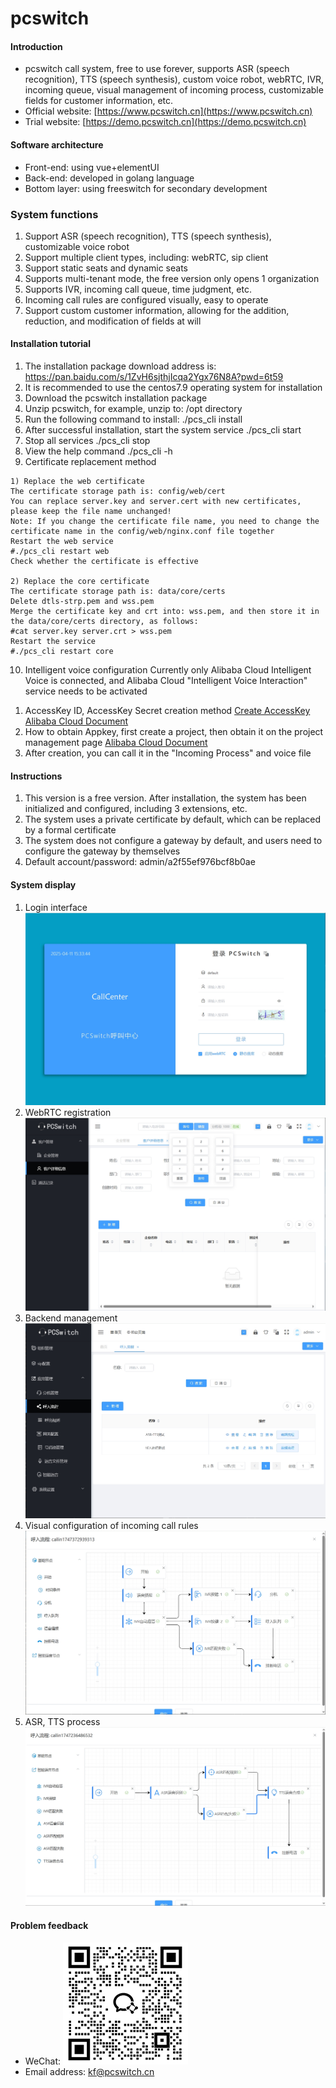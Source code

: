 # pcswitch

#### Introduction

- pcswitch call system, free to use forever, supports ASR (speech recognition), TTS (speech synthesis), custom voice robot, webRTC, IVR, incoming queue, visual management of incoming process, customizable fields for customer information, etc.
- Official website: [https://www.pcswitch.cn](https://www.pcswitch.cn)
- Trial website: [https://demo.pcswitch.cn](https://demo.pcswitch.cn)

#### Software architecture

- Front-end: using vue+elementUI
- Back-end: developed in golang language
- Bottom layer: using freeswitch for secondary development

### System functions
1. Support ASR (speech recognition), TTS (speech synthesis), customizable voice robot
2. Support multiple client types, including: webRTC, sip client
3. Support static seats and dynamic seats
4. Supports multi-tenant mode, the free version only opens 1 organization
5. Supports IVR, incoming call queue, time judgment, etc.
6. Incoming call rules are configured visually, easy to operate
7. Support custom customer information, allowing for the addition, reduction, and modification of fields at will

#### Installation tutorial
1. The installation package download address is: https://pan.baidu.com/s/1ZvH6sjthjIcqa2Ygx76N8A?pwd=6t59
2. It is recommended to use the centos7.9 operating system for installation
3. Download the pcswitch installation package
4. Unzip pcswitch, for example, unzip to: /opt directory
5. Run the following command to install:
./pcs_cli install
6. After successful installation, start the system service
./pcs_cli start
7. Stop all services
./pcs_cli stop
8. View the help command
./pcs_cli -h
9. Certificate replacement method

```
1) Replace the web certificate
The certificate storage path is: config/web/cert
You can replace server.key and server.cert with new certificates, please keep the file name unchanged!
Note: If you change the certificate file name, you need to change the certificate name in the config/web/nginx.conf file together
Restart the web service
#./pcs_cli restart web
Check whether the certificate is effective

2) Replace the core certificate
The certificate storage path is: data/core/certs
Delete dtls-strp.pem and wss.pem
Merge the certificate key and crt into: wss.pem, and then store it in the data/core/certs directory, as follows:
#cat server.key server.crt > wss.pem
Restart the service
#./pcs_cli restart core

```
10. Intelligent voice configuration
Currently only Alibaba Cloud Intelligent Voice is connected, and Alibaba Cloud "Intelligent Voice Interaction" service needs to be activated
1) AccessKey ID, AccessKey Secret creation method
[Create AccessKey Alibaba Cloud Document](https://help.aliyun.com/zh/ram/user-guide/create-an-accesskey-pair?spm=a2c4g.11186623.help-menu-28625.d_2_6_0.72f52c6aBsQZDH)
2) How to obtain Appkey, first create a project, then obtain it on the project management page
[Alibaba Cloud Document](https://help.aliyun.com/zh/isi/getting-started/manage-projects?spm=a2c4g.11186623.help-menu-30413.d_1_1.54f220d0aZccXv)
3) After creation, you can call it in the "Incoming Process" and voice file

#### Instructions

1. This version is a free version. After installation, the system has been initialized and configured, including 3 extensions, etc.
2. The system uses a private certificate by default, which can be replaced by a formal certificate
3. The system does not configure a gateway by default, and users need to configure the gateway by themselves
4. Default account/password: admin/a2f55ef976bcf8b0ae

#### System display
1. Login interface
![Enter image description](images/20250411153349.png)
2. WebRTC registration
![Enter image description](images/20250411153431.png)
3. Backend management
![Enter image description](images/20250516132532.png)
4. Visual configuration of incoming call rules
![Enter image description](images/20250516132751.png)
5. ASR, TTS process
![Enter image description](images/asrtts.png)

#### Problem feedback

- WeChat: ![Enter image description](images/wx.png)
- Email address: kf@pcswitch.cn
